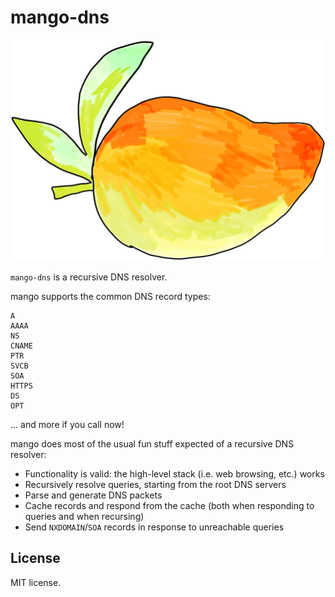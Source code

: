# mango-dns
![mango-dns logo](logo.png)

`mango-dns` is a recursive DNS resolver.

mango supports the common DNS record types:

```text
A
AAAA
NS
CNAME
PTR
SVCB
SOA
HTTPS
DS
OPT
```

... and more if you call now!

mango does most of the usual fun stuff expected of a recursive DNS resolver:

* Functionality is valid: the high-level stack (i.e. web browsing, etc.) works
* Recursively resolve queries, starting from the root DNS servers
* Parse and generate DNS packets
* Cache records and respond from the cache (both when responding to queries and when recursing)
* Send `NXDOMAIN`/`SOA` records in response to unreachable queries

## License
MIT license. 